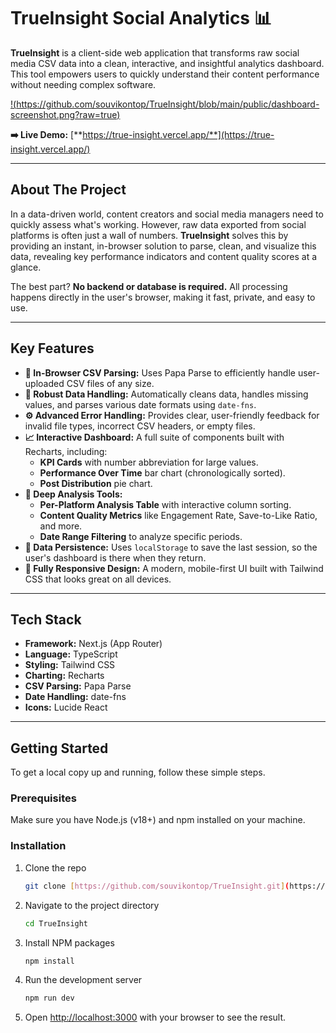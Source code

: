 # TrueInsight Social Analytics 📊

**TrueInsight** is a client-side web application that transforms raw social media CSV data into a clean, interactive, and insightful analytics dashboard. This tool empowers users to quickly understand their content performance without needing complex software.

[!(https://github.com/souvikontop/TrueInsight/blob/main/public/dashboard-screenshot.png?raw=true)](https://true-insight.vercel.app/)

**➡️ Live Demo:** [**https://true-insight.vercel.app/**](https://true-insight.vercel.app/)

---

## About The Project

In a data-driven world, content creators and social media managers need to quickly assess what's working. However, raw data exported from social platforms is often just a wall of numbers. **TrueInsight** solves this by providing an instant, in-browser solution to parse, clean, and visualize this data, revealing key performance indicators and content quality scores at a glance.

The best part? **No backend or database is required.** All processing happens directly in the user's browser, making it fast, private, and easy to use.

---

## Key Features

- **📄 In-Browser CSV Parsing:** Uses Papa Parse to efficiently handle user-uploaded CSV files of any size.
- **🧼 Robust Data Handling:** Automatically cleans data, handles missing values, and parses various date formats using `date-fns`.
- **⚙️ Advanced Error Handling:** Provides clear, user-friendly feedback for invalid file types, incorrect CSV headers, or empty files.
- **📈 Interactive Dashboard:** A full suite of components built with Recharts, including:
  - **KPI Cards** with number abbreviation for large values.
  - **Performance Over Time** bar chart (chronologically sorted).
  - **Post Distribution** pie chart.
- **🔬 Deep Analysis Tools:**
  - **Per-Platform Analysis Table** with interactive column sorting.
  - **Content Quality Metrics** like Engagement Rate, Save-to-Like Ratio, and more.
  - **Date Range Filtering** to analyze specific periods.
- **💾 Data Persistence:** Uses `localStorage` to save the last session, so the user's dashboard is there when they return.
- **📱 Fully Responsive Design:** A modern, mobile-first UI built with Tailwind CSS that looks great on all devices.

---

## Tech Stack

- **Framework:** Next.js (App Router)
- **Language:** TypeScript
- **Styling:** Tailwind CSS
- **Charting:** Recharts
- **CSV Parsing:** Papa Parse
- **Date Handling:** date-fns
- **Icons:** Lucide React

---

## Getting Started

To get a local copy up and running, follow these simple steps.

### Prerequisites

Make sure you have Node.js (v18+) and npm installed on your machine.

### Installation

1.  Clone the repo
    ```sh
    git clone [https://github.com/souvikontop/TrueInsight.git](https://github.com/souvikontop/TrueInsight.git)
    ```
2.  Navigate to the project directory
    ```sh
    cd TrueInsight
    ```
3.  Install NPM packages
    ```sh
    npm install
    ```
4.  Run the development server
    ```sh
    npm run dev
    ```
5.  Open [http://localhost:3000](http://localhost:3000) with your browser to see the result.
